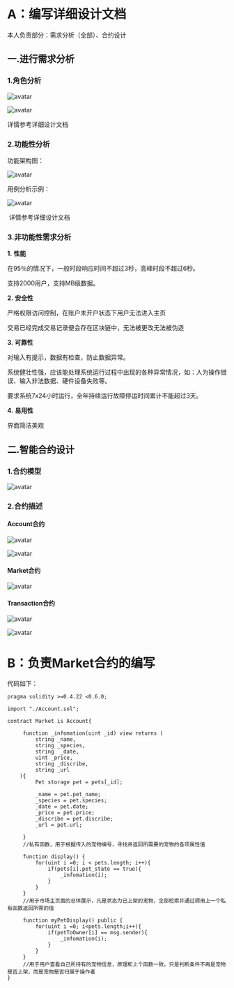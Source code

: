 # A：编写详细设计文档

本人负责部分：需求分析（全部）、合约设计



## 一.进行需求分析

### 1.角色分析

![avatar](./asset/1.png)

![avatar](./asset/2.png)

详情参考详细设计文档



### 2.功能性分析

  功能架构图：

![avatar](./asset/3.jpg)



用例分析示例：



![avatar](./asset/4.png)



​    详情参考详细设计文档



### 3.非功能性需求分析

**1.** **性能**

在95％的情况下，一般时段响应时间不超过3秒，高峰时段不超过6秒。

支持2000用户，支持MB级数据。

**2.** **安全性**

严格权限访问控制，在账户未开户状态下用户无法进入主页

交易已经完成交易记录便会存在区块链中，无法被更改无法被伪造

 

**3.** **可靠性**

对输入有提示，数据有检查，防止数据异常。

系统健壮性强，应该能处理系统运行过程中出现的各种异常情况，如：人为操作错误、输入非法数据、硬件设备失败等。

要求系统7x24小时运行，全年持续运行故障停运时间累计不能超过3天。

**4.** **易用性**

界面简洁美观



## 二.智能合约设计

### 1.合约模型

![avatar](./asset/5.png)

### 2.合约描述

#### Account合约

![avatar](./asset/6.png)

![avatar](./asset/7.png)



#### Market合约

![avatar](./asset/8.png)



#### Transaction合约

![avatar](./asset/9.png)

![avatar](./asset/10.png)



# B：负责Market合约的编写

代码如下：

```
pragma solidity >=0.4.22 <0.6.0;

import "./Account.sol";

contract Market is Account{

     function _infomation(uint _id) view returns (
         string _name,
         string _species,
         string  _date,
         uint _price,
         string _discribe,
         string _url
    ){
         Pet storage pet = pets[_id];
         
         _name = pet.pet_name;
         _species = pet.species;
         _date = pet.date;
         _price = pet.price;
         _discribe = pet.discribe;
         _url = pet.url;
         
     }
     //私有函数，用于根据传入的宠物编号，寻找并返回所需要的宠物的各项属性值

     function display() {
         for(uint i =0; i < pets.length; i++){
             if(pets[i].pet_state == true){
                 _infomation(i);
             }
         }
     }
     //用于市场主页面的总体展示，凡是状态为已上架的宠物，全部检索并通过调用上一个私有函数返回所需的值

     function myPetDisplay() public {
         for(uint i =0; i<pets.length;i++){
             if(petToOwner[i] == msg.sender){
                 _infomation(i);
             }
         }
     }
     //用于用户查看自己所持有的宠物信息，原理和上个函数一致，只是判断条件不再是宠物是否上架，而是宠物是否归属于操作者
}

```

##### 
